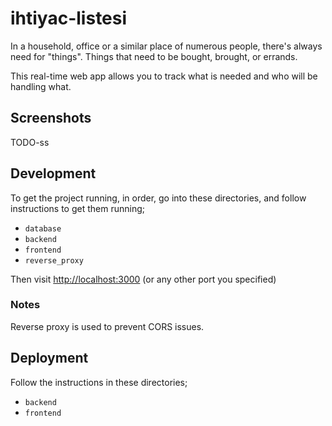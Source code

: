 # ihtiyac-listesi

In a household, office or a similar place of numerous people, there's always need for "things". Things that need to be bought, brought, or errands.

This real-time web app allows you to track what is needed and who will be handling what.

## Screenshots

TODO-ss

## Development

To get the project running, in order, go into these directories, and follow instructions to get them running;

- `database`
- `backend`
- `frontend`
- `reverse_proxy`

Then visit [http://localhost:3000](http://localhost:3000) (or any other port you specified)

### Notes

Reverse proxy is used to prevent CORS issues.

## Deployment

Follow the instructions in these directories;

- `backend`
- `frontend`
